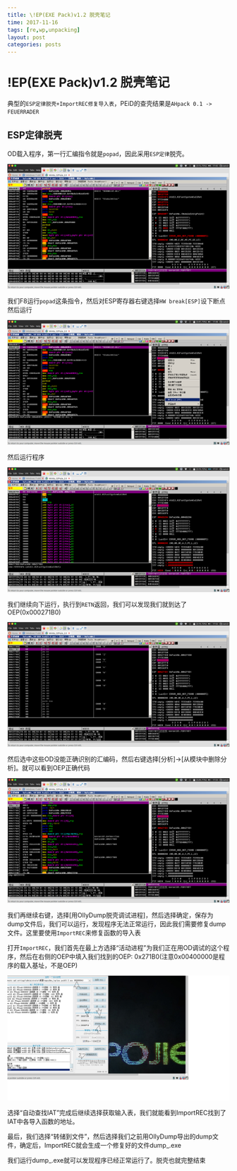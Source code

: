 ```yaml
---
title: \!EP(EXE Pack)v1.2 脱壳笔记
time: 2017-11-16
tags: [re,wp,unpacking]
layout: post
categories: posts
---
```


# !EP(EXE Pack)v1.2 脱壳笔记

典型的`ESP定律脱壳+ImportREC修复导入表`，PEiD的查壳结果是`AHpack 0.1 -> FEUERRADER`

## ESP定律脱壳

OD载入程序，第一行汇编指令就是`popad`，因此采用`ESP定律`脱壳。

![popad.png](/files/unpacking/!EP_EXE_Pack/v1.2/popad.png)

我们F8运行`popad`这条指令，然后对ESP寄存器右键选择`HW break[ESP]`设下断点然后运行

![esp.png](/files/unpacking/!EP_EXE_Pack/v1.2/esp.png)

然后运行程序

![run.png](/files/unpacking/!EP_EXE_Pack/v1.2/run.png)

我们继续向下运行，执行到`RETN`返回，我们可以发现我们就到达了OEP(0x000271B0)

![oep.png](/files/unpacking/!EP_EXE_Pack/v1.2/oep.png)

然后选中这些OD没能正确识别的汇编码，然后右键选择[分析]->[从模块中删除分析]。就可以看到OEP正确代码

![real_oep.png](/files/unpacking/!EP_EXE_Pack/v1.2/real_oep.png)

我们再继续右键，选择[用OllyDump脱壳调试进程]，然后选择确定，保存为dump文件后，我们可以运行，发现程序无法正常运行，因此我们需要修复dump文件。这里要使用`ImportREC`来修复函数的导入表

打开`ImportREC`，我们首先在最上方选择“活动进程”为我们正在用OD调试的这个程序，然后在右侧的OEP中填入我们找到的OEP: 0x271B0(注意0x00400000是程序的载入基址，不是OEP)

![importrec.png](/files/unpacking/!EP_EXE_Pack/v1.2/importrec.png)

选择“自动查找IAT”完成后继续选择获取输入表，我们就能看到ImportREC找到了IAT中各导入函数的地址。

最后，我们选择“转储到文件”，然后选择我们之前用OllyDump导出的dump文件，确定后，ImportREC就会生成一个修复好的文件dump_.exe

我们运行dump_.exe就可以发现程序已经正常运行了。脱壳也就完整结束